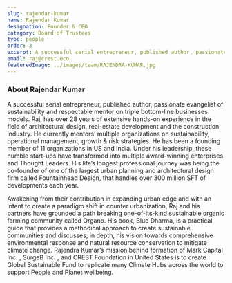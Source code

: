 ```yaml
---
slug: rajendar-kumar
name: Rajendar Kumar
designation: Founder & CEO
category: Board of Trustees
type: people
order: 3
excerpt: A successful serial entrepreneur, published author, passionate evangelist of sustainability and respectable mentor on triple bottom-line businesses models. Raj, has over 28 years of extensive hands-on experience in the field of architectural design, real-estate development and the construction industry
email: raj@crest.eco
featuredImage: ../images/team/RAJENDRA-KUMAR.jpg
---
```


### About Rajendar Kumar

A successful serial entrepreneur, published author, passionate evangelist of sustainability and respectable mentor
on triple bottom-line businesses models. Raj, has over 28 years of extensive hands-on experience in the field
of architectural design, real-estate development and the construction industry. He currently mentors’ multiple
organizations on sustainability, operational management, growth & risk strategies. He has been a founding
member of 11 organizations in US and India. Under his leadership, these humble start-ups have transformed into
multiple award-winning enterprises and Thought Leaders. His life’s longest professional journey was being the
co-founder of one of the largest urban planning and architectural design firm called Fountainhead Design, that
handles over 300 million SFT of developments each year.

Awakening from their contribution in expanding urban edge and with an intent to create a paradigm shift in
counter urbanization, Raj and his partners have grounded a path breaking one-of-its-kind sustainable organic
farming community called Organo. His book, Blue Dharma, is a practical guide that provides a methodical approach
to create sustainable communities and discusses, in depth, his vision towards comprehensive environmental
response and natural resource conservation to mitigate climate change. Rajendra Kumar’s mission behind
formation of Mark Capital Inc. , SurgeB Inc. , and CREST Foundation in United States is to create Global Sustainable
Fund to replicate many Climate Hubs across the world to support People and Planet wellbeing.
